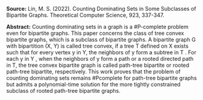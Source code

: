 **Source:** Lin, M. S. (2022). Counting Dominating Sets in Some Subclasses of Bipartite Graphs. Theoretical Computer Science, 923, 337-347.

**Abstract:** Counting dominating sets in a graph is a #P-complete problem even for bipartite graphs. This paper concerns the class of tree convex bipartite graphs, which is a subclass of bipartite graphs. A bipartite graph G with bipartition (X, Y) is called tree convex, if a tree T defined on X exists such that for every vertex y in Y, the neighbors of y form a subtree in T . For each y in Y , when the neighbors of y form a path or a rooted directed path in T, the tree convex bipartite graph is called path-tree bipartite or rooted path-tree bipartite, respectively. This work proves that the problem of counting dominating sets remains #Pcomplete for path-tree bipartite graphs but admits a polynomial-time solution for the more tightly constrained subclass of rooted path-tree bipartite graphs.

